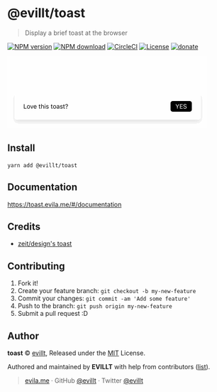 # @evillt/toast

> Display a brief toast at the browser

[![NPM version](https://badgen.net/npm/v/@evillt/toast?icon=npm)](https://npmjs.com/package/@evillt/toast)
[![NPM download](https://badgen.net/npm/dm/@evillt/toast?icon=npm)](https://npmjs.com/package/@evillt/toast)
[![CircleCI](https://badgen.net/circleci/github/evillt/toast?icon=circleci)](https://circleci.com/gh/evillt/toast/tree/master)
[![License](https://badgen.net/npm/license/@evillt/toast)](./LICENSE)
[![donate](https://badgen.net/badge/support%20me/donate/f2a)](https://donate.evila.me)

![](media/toast.gif)

## Install

```console
yarn add @evillt/toast
```

## Documentation

https://toast.evila.me/#/documentation

## Credits

- [zeit/design's toast](https://zeit.co/design/toast)

## Contributing

1. Fork it!
2. Create your feature branch: `git checkout -b my-new-feature`
3. Commit your changes: `git commit -am 'Add some feature'`
4. Push to the branch: `git push origin my-new-feature`
5. Submit a pull request :D

## Author

**toast** © [evillt](https://github.com/evillt), Released under the [MIT](./LICENSE) License.

Authored and maintained by **EVILLT** with help from contributors ([list](https://github.com/evillt/toast/contributors)).

> [evila.me](https://evila.me) · GitHub [@evillt](https://github.com/evillt) · Twitter [@evillt](https://twitter.com/evillt)

